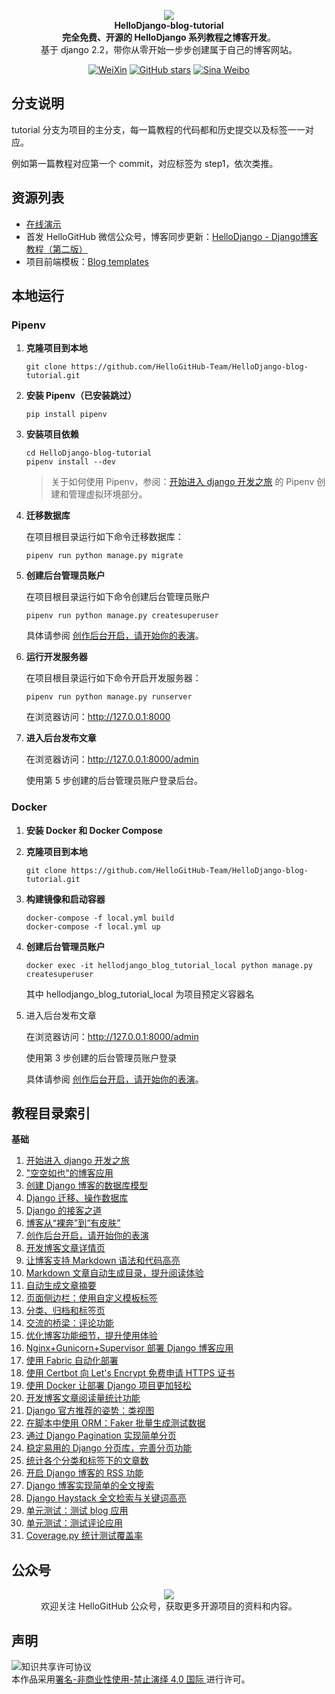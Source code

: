 

<p align="center">
  <img src="https://raw.githubusercontent.com/521xueweihan/img/master/hellogithub/logo/readme.gif"/>
  <br><strong>HelloDjango-blog-tutorial</strong><br>
  <strong>完全免费、开源的 HelloDjango 系列教程之博客开发</strong>。<br>
  基于 django 2.2，带你从零开始一步步创建属于自己的博客网站。
</p>

<p align="center">
  <a href="https://raw.githubusercontent.com/521xueweihan/img/master/hellogithub/logo/weixin.png"><img src="https://img.shields.io/badge/Talk-%E5%BE%AE%E4%BF%A1%E7%BE%A4-brightgreen.svg?style=popout-square" alt="WeiXin"></a>
  <a href="https://github.com/HelloGitHub-Team/HelloDjango-blog-tutorial/stargazers"><img src="https://img.shields.io/github/stars/HelloGitHub-Team/HelloDjango-blog-tutorial.svg?style=popout-square" alt="GitHub stars"></a>
  <a href="https://weibo.com/hellogithub"><img src="https://img.shields.io/badge/%E6%96%B0%E6%B5%AA-Weibo-red.svg?style=popout-square" alt="Sina Weibo"></a>
</p>

## 分支说明

tutorial 分支为项目的主分支，每一篇教程的代码都和历史提交以及标签一一对应。

例如第一篇教程对应第一个 commit，对应标签为 step1，依次类推。

## 资源列表

- [在线演示](https://hellodjango-blog-tutorial-demo.zmrenwu.com/)
- 首发 HelloGitHub 微信公众号，博客同步更新：[HelloDjango - Django博客教程（第二版）](https://zmrenwu.com/courses/hellodjango-blog-tutorial/)
- 项目前端模板：[Blog templates](https://github.com/zmrenwu/django-blog-tutorial-templates)

## 本地运行

### Pipenv

1. **克隆项目到本地**

   ```
   git clone https://github.com/HelloGitHub-Team/HelloDjango-blog-tutorial.git
   ```
   
2. **安装 Pipenv（已安装跳过）**

   ```
   pip install pipenv
   ```
   
3. **安装项目依赖**

   ```
   cd HelloDjango-blog-tutorial
   pipenv install --dev
   ```
   
   > 关于如何使用 Pipenv，参阅：[开始进入 django 开发之旅](http://zmrenwu.com/post/3/) 的 Pipenv 创建和管理虚拟环境部分。

4. **迁移数据库**

   在项目根目录运行如下命令迁移数据库：
   ```
   pipenv run python manage.py migrate
   ```

5. **创建后台管理员账户**

   在项目根目录运行如下命令创建后台管理员账户
   
   ```
   pipenv run python manage.py createsuperuser
   ```

   具体请参阅 [创作后台开启，请开始你的表演](https://www.zmrenwu.com/courses/hellodjango-blog-tutorial/materials/65/)。

6. **运行开发服务器**

   在项目根目录运行如下命令开启开发服务器：

   ```
   pipenv run python manage.py runserver
   ```

   在浏览器访问：http://127.0.0.1:8000

7. **进入后台发布文章**

   在浏览器访问：http://127.0.0.1:8000/admin

   使用第 5 步创建的后台管理员账户登录后台。


### Docker

1. **安装 Docker 和 Docker Compose**

2. **克隆项目到本地**

   ```
   git clone https://github.com/HelloGitHub-Team/HelloDjango-blog-tutorial.git
   ```

3. **构建镜像和启动容器**

   ```
   docker-compose -f local.yml build
   docker-compose -f local.yml up
   ```

4. **创建后台管理员账户**

   ```
   docker exec -it hellodjango_blog_tutorial_local python manage.py createsuperuser
   ```

   其中 hellodjango_blog_tutorial_local 为项目预定义容器名

5. 进入后台发布文章

   在浏览器访问：http://127.0.0.1:8000/admin

   使用第 3 步创建的后台管理员账户登录

   具体请参阅 [创作后台开启，请开始你的表演](https://www.zmrenwu.com/courses/hellodjango-blog-tutorial/materials/65/)。

## 教程目录索引

**基础**

1. [开始进入 django 开发之旅](https://www.zmrenwu.com/courses/hellodjango-blog-tutorial/materials/59/)
2. ["空空如也"的博客应用](https://www.zmrenwu.com/courses/hellodjango-blog-tutorial/materials/60/)
3. [创建 Django 博客的数据库模型](https://www.zmrenwu.com/courses/hellodjango-blog-tutorial/materials/61/)
4. [Django 迁移、操作数据库](https://www.zmrenwu.com/courses/hellodjango-blog-tutorial/materials/62/)
5. [Django 的接客之道](https://www.zmrenwu.com/courses/hellodjango-blog-tutorial/materials/63/)
6. [博客从“裸奔”到“有皮肤”](https://www.zmrenwu.com/courseqs/hellodjango-blog-tutorial/materials/64/)
7. [创作后台开启，请开始你的表演](https://www.zmrenwu.com/courses/hellodjango-blog-tutorial/materials/65/)
8. [开发博客文章详情页](https://www.zmrenwu.com/courses/hellodjango-blog-tutorial/materials/66/)
9. [让博客支持 Markdown 语法和代码高亮](https://www.zmrenwu.com/courses/hellodjango-blog-tutorial/materials/67/)
10. [Markdown 文章自动生成目录，提升阅读体验](https://www.zmrenwu.com/courses/hellodjango-blog-tutorial/materials/68/)
11. [自动生成文章摘要](https://www.zmrenwu.com/courses/hellodjango-blog-tutorial/materials/69/)
12. [页面侧边栏：使用自定义模板标签](https://www.zmrenwu.com/courses/hellodjango-blog-tutorial/materials/70/)
13. [分类、归档和标签页](https://www.zmrenwu.com/courses/hellodjango-blog-tutorial/materials/71/)
14. [交流的桥梁：评论功能](https://www.zmrenwu.com/courses/hellodjango-blog-tutorial/materials/72/)
15. [优化博客功能细节，提升使用体验](https://www.zmrenwu.com/courses/hellodjango-blog-tutorial/materials/73/)
16. [Nginx+Gunicorn+Supervisor 部署 Django 博客应用](https://www.zmrenwu.com/courses/hellodjango-blog-tutorial/materials/74/)
17. [使用 Fabric 自动化部署](https://www.zmrenwu.com/courses/hellodjango-blog-tutorial/materials/75/)
18. [使用 Certbot 向 Let's Encrypt 免费申请 HTTPS 证书](https://www.zmrenwu.com/courses/hellodjango-blog-tutorial/materials/76/)
19. [使用 Docker 让部署 Django 项目更加轻松](https://www.zmrenwu.com/courses/hellodjango-blog-tutorial/materials/77/)
20. [开发博客文章阅读量统计功能](https://www.zmrenwu.com/courses/hellodjango-blog-tutorial/materials/78/)
21. [Django 官方推荐的姿势：类视图](https://www.zmrenwu.com/courses/hellodjango-blog-tutorial/materials/79/)
22. [在脚本中使用 ORM：Faker 批量生成测试数据](https://www.zmrenwu.com/courses/hellodjango-blog-tutorial/materials/80/)
23. [通过 Django Pagination 实现简单分页](https://www.zmrenwu.com/courses/hellodjango-blog-tutorial/materials/81/)
24. [稳定易用的 Django 分页库，完善分页功能](https://www.zmrenwu.com/courses/hellodjango-blog-tutorial/materials/82/)
25. [统计各个分类和标签下的文章数](https://www.zmrenwu.com/courses/hellodjango-blog-tutorial/materials/83/)
26. [开启 Django 博客的 RSS 功能](https://www.zmrenwu.com/courses/hellodjango-blog-tutorial/materials/84/)
27. [Django 博客实现简单的全文搜索](https://www.zmrenwu.com/courses/hellodjango-blog-tutorial/materials/85/)
28. [Django Haystack 全文检索与关键词高亮](https://www.zmrenwu.com/courses/hellodjango-blog-tutorial/materials/86/)
29. [单元测试：测试 blog 应用](https://www.zmrenwu.com/courses/hellodjango-blog-tutorial/materials/87/)
30. [单元测试：测试评论应用](https://www.zmrenwu.com/courses/hellodjango-blog-tutorial/materials/88/)
31. [Coverage.py 统计测试覆盖率](https://www.zmrenwu.com/courses/hellodjango-blog-tutorial/materials/89/)

## 公众号
<p align="center">
  <img src="https://raw.githubusercontent.com/521xueweihan/img/master/hellogithub/logo/weixin.png" style="max-width:70%;"><br>
欢迎关注 HelloGitHub 公众号，获取更多开源项目的资料和内容。
</p>


## 声明
<img alt="知识共享许可协议" style="border-width: 0" src="https://licensebuttons.net/l/by-nc-nd/4.0/88x31.png"></a><br>本作品采用<a rel="license" href="https://creativecommons.org/licenses/by-nc-nd/4.0/deed.zh">署名-非商业性使用-禁止演绎 4.0 国际 </a>进行许可。